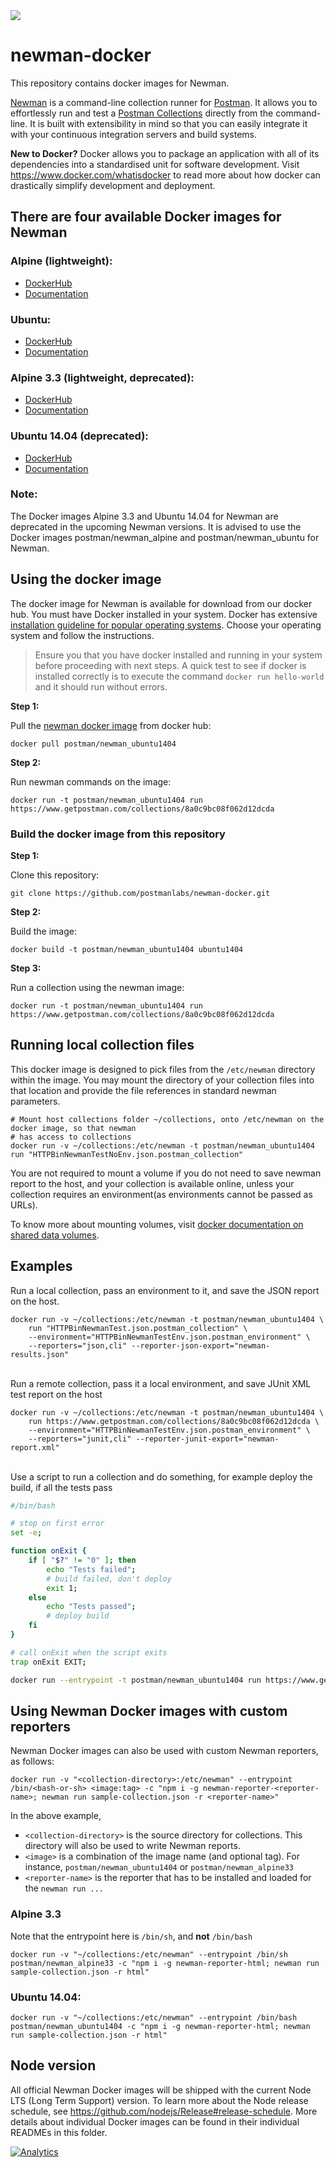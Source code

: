 <img src="https://s3.amazonaws.com/web-artefacts/cartoon-whale-8.gif+(400%C3%97225).png">

# newman-docker 

This repository contains docker images for Newman.

<a href="https://github.com/postmanlabs/newman" target="_blank">Newman</a> is a command-line collection runner for
<a href="https://getpostman.com" target="_blank">Postman</a>. It allows you to effortlessly run and test a
<a href="https://www.getpostman.com/docs/collections" target="_blank">Postman Collections<a/> directly from the
command-line. It is built with extensibility in mind so that you can easily integrate it with your continuous
integration servers and build systems.

**New to Docker?** Docker allows you to package an application with all of its dependencies into a standardised unit for
software development. Visit
<a href="https://www.docker.com/whatisdocker" target="_blank">https://www.docker.com/whatisdocker</a> to read more about
how docker can drastically simplify development and deployment.

## There are four available Docker images for Newman
### Alpine (lightweight):
   * <a href="https://hub.docker.com/r/postman/newman_alpine/">DockerHub</a>
   * <a href="https://github.com/postmanlabs/newman/tree/develop/docker/images/alpine">Documentation</a>

### Ubuntu:
   * <a href="https://hub.docker.com/r/postman/newman_ubuntu/">DockerHub</a>
   * <a href="https://github.com/postmanlabs/newman/tree/develop/docker/images/ubuntu">Documentation</a>

### Alpine 3.3 (lightweight, deprecated):
   * <a href="https://hub.docker.com/r/postman/newman_alpine33/">DockerHub</a>
   * <a href="https://github.com/postmanlabs/newman/tree/develop/docker/images/alpine33">Documentation</a>

### Ubuntu 14.04 (deprecated):
   * <a href="https://hub.docker.com/r/postman/newman_ubuntu1404/">DockerHub</a>
   * <a href="https://github.com/postmanlabs/newman/tree/develop/docker/images/ubuntu1404">Documentation</a>

### Note:
The Docker images Alpine 3.3 and Ubuntu 14.04 for Newman are deprecated in the upcoming Newman versions. It is advised to use the Docker images postman/newman_alpine and postman/newman_ubuntu for Newman.

## Using the docker image

The docker image for Newman is available for download from our docker hub. You must have Docker installed in your
system. Docker has extensive <a href="https://docs.docker.com/installation/" target="_blank">installation guideline for
popular operating systems</a>. Choose your operating system and follow the instructions.

> Ensure you that you have docker installed and running in your system before proceeding with next steps. A quick test
> to see if docker is installed correctly is to execute the command `docker run hello-world` and it should run without
> errors.

**Step 1:**

Pull the <a href="https://registry.hub.docker.com/u/postman/newman_ubuntu1404/" target="_blank">newman docker
image</a> from docker hub:

```terminal
docker pull postman/newman_ubuntu1404
```

**Step 2:**

Run newman commands on the image:

```terminal
docker run -t postman/newman_ubuntu1404 run https://www.getpostman.com/collections/8a0c9bc08f062d12dcda
```

### Build the docker image from this repository


**Step 1:**

Clone this repository:

```terminal
git clone https://github.com/postmanlabs/newman-docker.git
```

**Step 2:**

Build the image:

```terminal
docker build -t postman/newman_ubuntu1404 ubuntu1404
```

**Step 3:**

Run a collection using the newman image:

```terminal
docker run -t postman/newman_ubuntu1404 run https://www.getpostman.com/collections/8a0c9bc08f062d12dcda
```


## Running local collection files

This docker image is designed to pick files from the `/etc/newman` directory within the image. You may mount the
directory of your collection files into that location and provide the file references in standard newman parameters.


```terminal
# Mount host collections folder ~/collections, onto /etc/newman on the docker image, so that newman
# has access to collections
docker run -v ~/collections:/etc/newman -t postman/newman_ubuntu1404 run "HTTPBinNewmanTestNoEnv.json.postman_collection"
```

You are not required to mount a volume if you do not need to save newman report to the host, and your collection is
available online, unless your collection requires an environment(as environments cannot be passed as URLs).

To know more about mounting volumes, visit
<a href="https://docs.docker.com/userguide/dockervolumes/" target="_blank">docker documentation on shared data volumes</a>.


## Examples

Run a local collection, pass an environment to it, and save the JSON report on the host.

```terminal
docker run -v ~/collections:/etc/newman -t postman/newman_ubuntu1404 \
    run "HTTPBinNewmanTest.json.postman_collection" \
    --environment="HTTPBinNewmanTestEnv.json.postman_environment" \
    --reporters="json,cli" --reporter-json-export="newman-results.json"
```

<br />Run a remote collection, pass it a local environment, and save JUnit XML test report on the host

```terminal
docker run -v ~/collections:/etc/newman -t postman/newman_ubuntu1404 \
    run https://www.getpostman.com/collections/8a0c9bc08f062d12dcda \
    --environment="HTTPBinNewmanTestEnv.json.postman_environment" \
    --reporters="junit,cli" --reporter-junit-export="newman-report.xml"
```

<br />Use a script to run a collection and do something, for example deploy the build, if all the tests pass

```bash
#/bin/bash

# stop on first error
set -e;

function onExit {
    if [ "$?" != "0" ]; then
        echo "Tests failed";
        # build failed, don't deploy
        exit 1;
    else
        echo "Tests passed";
        # deploy build
    fi
}

# call onExit when the script exits
trap onExit EXIT;

docker run --entrypoint -t postman/newman_ubuntu1404 run https://www.getpostman.com/collections/8a0c9bc08f062d12dcda --suppress-exit-code;
```

## Using Newman Docker images with custom reporters
Newman Docker images can also be used with custom Newman reporters, as follows:
```console
docker run -v "<collection-directory>:/etc/newman" --entrypoint /bin/<bash-or-sh> <image:tag> -c "npm i -g newman-reporter-<reporter-name>; newman run sample-collection.json -r <reporter-name>"
```

In the above example,
* `<collection-directory>` is the source directory for collections. This directory will also be used to write Newman reports.
* `<image>` is a combination of the image name (and optional tag). For instance, `postman/newman_ubuntu1404` or `postman/newman_alpine33`
* `<reporter-name>` is the reporter that has to be installed and loaded for the `newman run ...`

### Alpine 3.3
Note that the entrypoint here is `/bin/sh`, and **not** `/bin/bash`
```console
docker run -v "~/collections:/etc/newman" --entrypoint /bin/sh postman/newman_alpine33 -c "npm i -g newman-reporter-html; newman run sample-collection.json -r html"
```

### Ubuntu 14.04:
```console
docker run -v "~/collections:/etc/newman" --entrypoint /bin/bash postman/newman_ubuntu1404 -c "npm i -g newman-reporter-html; newman run sample-collection.json -r html"
```

## Node version
All official Newman Docker images will be shipped with the current Node LTS (Long Term Support) version. To learn more
about the Node release schedule, see https://github.com/nodejs/Release#release-schedule. More details about individual
Docker images can be found in their individual READMEs in this folder.

[![Analytics](https://ga-beacon.appspot.com/UA-43979731-9/newman-docker/readme)](https://www.getpostman.com)
